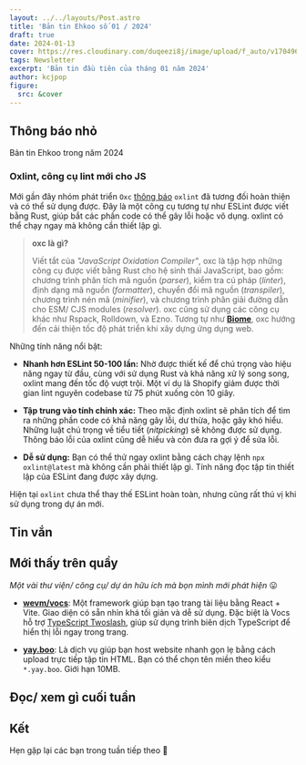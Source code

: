 ```yaml
---
layout: ../../layouts/Post.astro
title: 'Bản tin Ehkoo số 01 / 2024'
draft: true
date: 2024-01-13
cover: https://res.cloudinary.com/duqeezi8j/image/upload/f_auto/v1704964680/ehkoo/newsletters/01-2024.png
tags: Newsletter
excerpt: 'Bản tin đầu tiên của tháng 01 năm 2024'
author: kcjpop
figure:
  src: &cover
---
```


## Thông báo nhỏ

Bản tin Ehkoo trong năm 2024

### Oxlint, công cụ lint mới cho JS

Mới gần đây nhóm phát triển `Oxc` [thông báo](https://oxc-project.github.io/blog/2023-12-12-announcing-oxlint.html) `oxlint` đã tương đối hoàn thiện và có thể sử dụng được. Đây là một công cụ tương tự như ESLint được viết bằng Rust, giúp bắt các phần code có thể gây lỗi hoặc vô dụng. oxlint có thể chạy ngay mà không cần thiết lập gì.

> **oxc là gì?**
>
> Viết tắt của _"JavaScript Oxidation Compiler"_, oxc là tập hợp những công cụ được viết bằng Rust cho hệ sinh thái JavaScript, bao gồm: chương trình phân tích mã nguồn (_parser_), kiểm tra cú pháp (_linter_), định dạng mã nguồn (_formatter_), chuyển đổi mã nguồn (_transpiler_), chương trình nén mã (_minifier_), và chương trình phân giải đường dẫn cho ESM/ CJS modules (_resolver_). oxc cũng sử dụng các công cụ khác như Rspack, Rolldown, và Ezno. Tương tự như [**Biome**](https://biomejs.dev/), oxc hướng đến cải thiện tốc độ phát triển khi xây dựng ứng dụng web.

Những tính năng nổi bật:

- **Nhanh hơn ESLint 50-100 lần:** Nhờ được thiết kế để chú trọng vào hiệu năng ngay từ đầu, cùng với sử dụng Rust và khả năng xử lý song song, oxlint mang đến tốc độ vượt trội. Một ví dụ là Shopify giảm được thời gian lint nguyên codebase từ 75 phút xuống còn 10 giây.

- **Tập trung vào tính chính xác:** Theo mặc định oxlint sẽ phân tích để tìm ra những phần code có khả năng gây lỗi, dư thừa, hoặc gây khó hiểu. Những luật chú trọng về tiểu tiết (_nitpicking_) sẽ không được sử dụng. Thông báo lỗi của oxlint cũng dễ hiểu và còn đưa ra gợi ý để sửa lỗi.

- **Dễ sử dụng:** Bạn có thể thử ngay oxlint bằng cách chạy lệnh `npx oxlint@latest` mà không cần phải thiết lập gì. Tính năng đọc tập tin thiết lập của ESLint đang được xây dựng.

Hiện tại `oxlint` chưa thể thay thế ESLint hoàn toàn, nhưng cũng rất thú vị khi sử dụng trong dự án mới.

## Tin vắn

## Mới thấy trên quầy

_Một vài thư viện/ công cụ/ dự án hữu ích mà bọn mình mới phát hiện_ 😛

- [**wevm/vocs**](https://github.com/wevm/vocs): Một framework giúp bạn tạo trang tài liệu bằng React + Vite. Giao diện có sẵn nhìn khá tối giản và dễ sử dụng. Đặc biệt là Vocs hỗ trợ [TypeScript Twoslash](https://www.typescriptlang.org/dev/twoslash/), giúp sử dụng trình biên dịch TypeScript để hiển thị lỗi ngay trong trang.

- [**yay.boo**](https://yay.boo/): Là dịch vụ giúp bạn host website nhanh gọn lẹ bằng cách upload trực tiếp tập tin HTML. Bạn có thể chọn tên miền theo kiểu `*.yay.boo`. Giới hạn 10MB.

## Đọc/ xem gì cuối tuần

## Kết

Hẹn gặp lại các bạn trong tuần tiếp theo 👋
